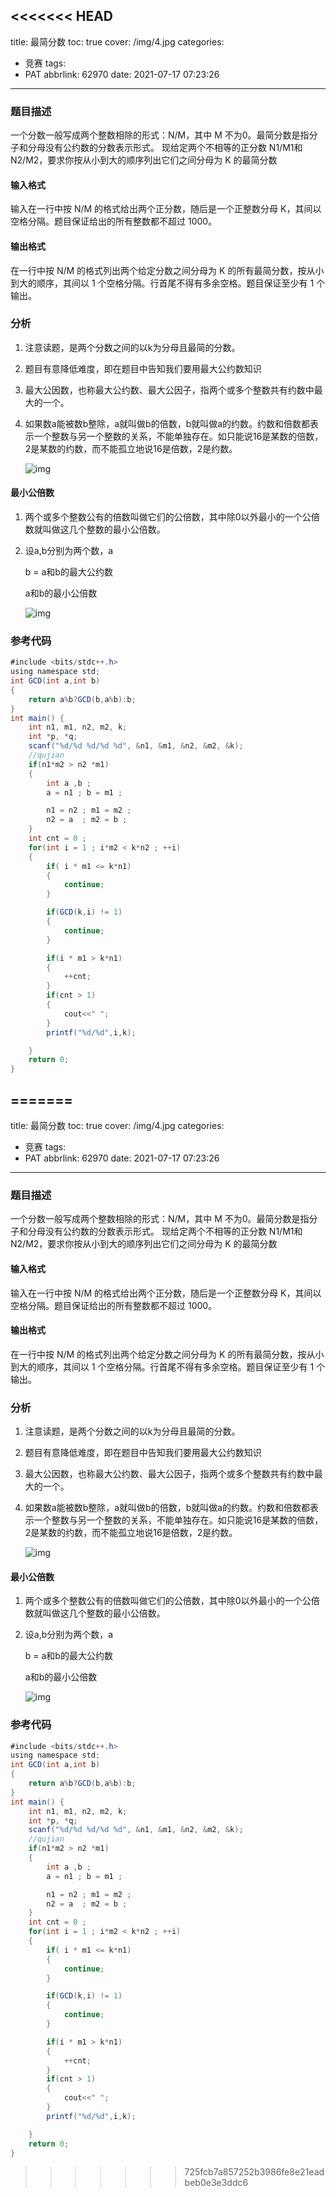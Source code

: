 <<<<<<< HEAD
---
title: 最简分数
toc: true
cover: /img/4.jpg
categories:
  - 竞赛
tags:
  - PAT
abbrlink: 62970
date: 2021-07-17 07:23:26
---

### 题目描述

一个分数一般写成两个整数相除的形式：N/M，其中 M 不为0。最简分数是指分子和分母没有公约数的分数表示形式。
现给定两个不相等的正分数 N1/M1和N2/M2，要求你按从小到大的顺序列出它们之间分母为 K 的最简分数<!-- more -->

#### 输入格式

输入在一行中按 N/M 的格式给出两个正分数，随后是一个正整数分母 K，其间以空格分隔。题目保证给出的所有整数都不超过 1000。

#### 输出格式

在一行中按 N/M 的格式列出两个给定分数之间分母为 K 的所有最简分数，按从小到大的顺序，其间以 1 个空格分隔。行首尾不得有多余空格。题目保证至少有 1 个输出。

### 分析

1. 注意读题，是两个分数之间的以k为分母且最简的分数。

2. 题目有意降低难度，即在题目中告知我们要用最大公约数知识

3. 最大公因数，也称最大公约数、最大公因子，指两个或多个整数共有约数中最大的一个。

4. 如果数a能被数b整除，a就叫做b的倍数，b就叫做a的约数。约数和倍数都表示一个整数与另一个整数的关系，不能单独存在。如只能说16是某数的倍数，2是某数的约数，而不能孤立地说16是倍数，2是约数。

   ![img](/images/math1.jpg)

#### 最小公倍数

1. 两个或多个整数公有的倍数叫做它们的公倍数，其中除0以外最小的一个公倍数就叫做这几个整数的最小公倍数。

2. 设a,b分别为两个数，a

   b = a和b的最大公约数 

   a和b的最小公倍数

   ![img](/images/math2.jpg)

### 参考代码

```java
#include <bits/stdc++.h>
using namespace std;
int GCD(int a,int b)
{
    return a%b?GCD(b,a%b):b;
}
int main() {
    int n1, m1, n2, m2, k;
    int *p, *q;
    scanf("%d/%d %d/%d %d", &n1, &m1, &n2, &m2, &k);
    //qujian
    if(n1*m2 > n2 *m1)
    {
        int a ,b ;
        a = n1 ; b = m1 ;

        n1 = n2 ; m1 = m2 ;
        n2 = a  ; m2 = b ;
    }
    int cnt = 0 ;
    for(int i = 1 ; i*m2 < k*n2 ; ++i)
    {
        if( i * m1 <= k*n1)
        {
            continue;
        }

        if(GCD(k,i) != 1)
        {
            continue;
        }

        if(i * m1 > k*n1)
        {
            ++cnt;
        }
        if(cnt > 1)
        {
            cout<<" ";
        }
        printf("%d/%d",i,k);

    }
    return 0;
}
```

=======
---
title: 最简分数
toc: true
cover: /img/4.jpg
categories:
  - 竞赛
tags:
  - PAT
abbrlink: 62970
date: 2021-07-17 07:23:26
---

### 题目描述

一个分数一般写成两个整数相除的形式：N/M，其中 M 不为0。最简分数是指分子和分母没有公约数的分数表示形式。
现给定两个不相等的正分数 N1/M1和N2/M2，要求你按从小到大的顺序列出它们之间分母为 K 的最简分数<!-- more -->

#### 输入格式

输入在一行中按 N/M 的格式给出两个正分数，随后是一个正整数分母 K，其间以空格分隔。题目保证给出的所有整数都不超过 1000。

#### 输出格式

在一行中按 N/M 的格式列出两个给定分数之间分母为 K 的所有最简分数，按从小到大的顺序，其间以 1 个空格分隔。行首尾不得有多余空格。题目保证至少有 1 个输出。

### 分析

1. 注意读题，是两个分数之间的以k为分母且最简的分数。

2. 题目有意降低难度，即在题目中告知我们要用最大公约数知识

3. 最大公因数，也称最大公约数、最大公因子，指两个或多个整数共有约数中最大的一个。

4. 如果数a能被数b整除，a就叫做b的倍数，b就叫做a的约数。约数和倍数都表示一个整数与另一个整数的关系，不能单独存在。如只能说16是某数的倍数，2是某数的约数，而不能孤立地说16是倍数，2是约数。

   ![img](/images/math1.jpg)

#### 最小公倍数

1. 两个或多个整数公有的倍数叫做它们的公倍数，其中除0以外最小的一个公倍数就叫做这几个整数的最小公倍数。

2. 设a,b分别为两个数，a

   b = a和b的最大公约数 

   a和b的最小公倍数

   ![img](/images/math2.jpg)

### 参考代码

```java
#include <bits/stdc++.h>
using namespace std;
int GCD(int a,int b)
{
    return a%b?GCD(b,a%b):b;
}
int main() {
    int n1, m1, n2, m2, k;
    int *p, *q;
    scanf("%d/%d %d/%d %d", &n1, &m1, &n2, &m2, &k);
    //qujian
    if(n1*m2 > n2 *m1)
    {
        int a ,b ;
        a = n1 ; b = m1 ;

        n1 = n2 ; m1 = m2 ;
        n2 = a  ; m2 = b ;
    }
    int cnt = 0 ;
    for(int i = 1 ; i*m2 < k*n2 ; ++i)
    {
        if( i * m1 <= k*n1)
        {
            continue;
        }

        if(GCD(k,i) != 1)
        {
            continue;
        }

        if(i * m1 > k*n1)
        {
            ++cnt;
        }
        if(cnt > 1)
        {
            cout<<" ";
        }
        printf("%d/%d",i,k);

    }
    return 0;
}
```

>>>>>>> 725fcb7a857252b3986fe8e21eadbeb0e3e3ddc6

